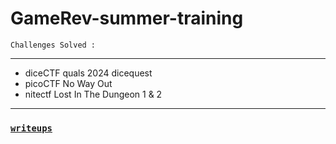 # GameRev-summer-training

`Challenges Solved :`
***
- diceCTF quals 2024 dicequest
- picoCTF No Way Out
- nitectf Lost In The Dungeon 1 & 2
***

### [`writeups`](https://github.com/IC3lemon/GameRev-summer-training/blob/main/writeups.md)
